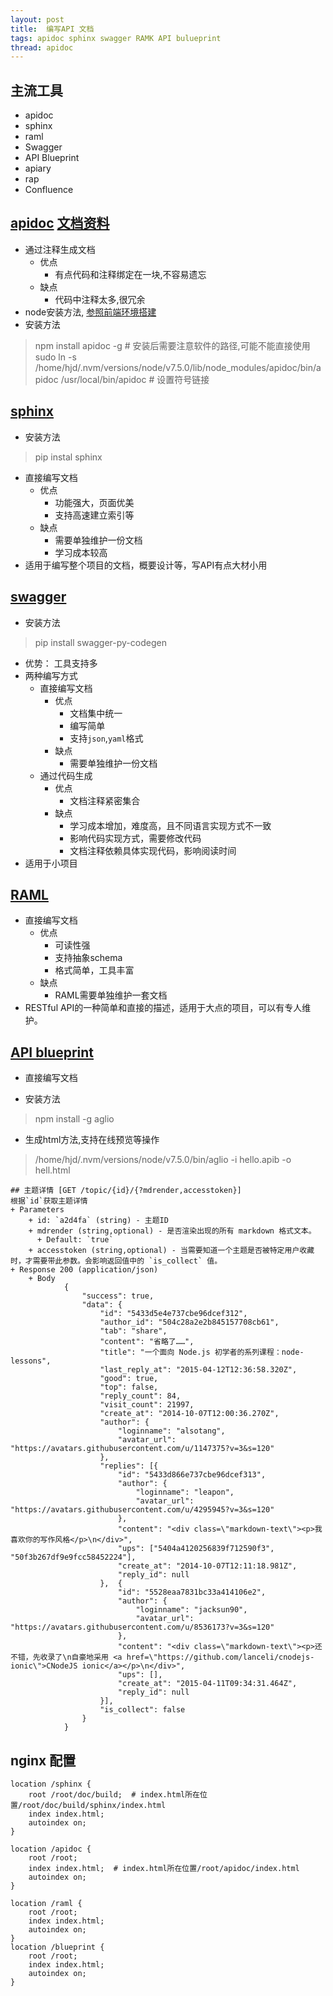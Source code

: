 ```yaml
---
layout: post
title:  编写API 文档
tags: apidoc sphinx swagger RAMK API bulueprint
thread: apidoc
---
```


## 主流工具
* apidoc
* sphinx
* raml
* Swagger
* API Blueprint
* apiary
* rap
* Confluence


## [apidoc](https://github.com/apidoc/apidoc) [文档资料](http://apidocjs.com/)
* 通过注释生成文档
    * 优点
        * 有点代码和注释绑定在一块,不容易遗忘
    * 缺点
        * 代码中注释太多,很冗余
* node安装方法, [参照前端环境搭建](http://192.168.1.121/product-ui/qdata-cloud/tree/master)
* 安装方法
> npm install apidoc -g  # 安装后需要注意软件的路径,可能不能直接使用
> sudo ln -s /home/hjd/.nvm/versions/node/v7.5.0/lib/node_modules/apidoc/bin/apidoc /usr/local/bin/apidoc # 设置符号链接

## [sphinx](http://zh-sphinx-doc.readthedocs.io/en/latest/contents.html)
* 安装方法
> pip instal sphinx
* 直接编写文档
    * 优点
        * 功能强大，页面优美
        * 支持高速建立索引等
    * 缺点
        * 需要单独维护一份文档
        * 学习成本较高
* 适用于编写整个项目的文档，概要设计等，写API有点大材小用

## [swagger](https://www.gitbook.com/book/huangwenchao/swagger/details)
* 安装方法
> pip install swagger-py-codegen

* 优势： 工具支持多
* 两种编写方式
    * 直接编写文档
        * 优点
            * 文档集中统一
            * 编写简单
            * 支持`json`,`yaml`格式
        * 缺点
            * 需要单独维护一份文档
    * 通过代码生成
        * 优点
            * 文档注释紧密集合
        * 缺点
            * 学习成本增加，难度高，且不同语言实现方式不一致
            * 影响代码实现方式，需要修改代码
            * 文档注释依赖具体实现代码，影响阅读时间
* 适用于小项目

## [RAML](https://github.com/raml-org/raml-spec/tree/master/versions)
* 直接编写文档
    * 优点
        * 可读性强
        * 支持抽象schema
        * 格式简单，工具丰富
    * 缺点
        * RAML需要单独维护一套文档
* RESTful API的一种简单和直接的描述，适用于大点的项目，可以有专人维护。


## [API blueprint](https://github.com/apiaryio/api-blueprint/blob/master/API%20Blueprint%20Specification.md)
* 直接编写文档

* 安装方法
> npm install -g aglio

* 生成html方法,支持在线预览等操作
> /home/hjd/.nvm/versions/node/v7.5.0/bin/aglio -i hello.apib -o hell.html
```
## 主题详情 [GET /topic/{id}/{?mdrender,accesstoken}]
根据`id`获取主题详情
+ Parameters
    + id: `a2d4fa` (string) - 主题ID
    + mdrender (string,optional) - 是否渲染出现的所有 markdown 格式文本。
      + Default: `true`
    + accesstoken (string,optional) - 当需要知道一个主题是否被特定用户收藏时，才需要带此参数。会影响返回值中的 `is_collect` 值。
+ Response 200 (application/json)
    + Body
            {
                "success": true,
                "data": {
                    "id": "5433d5e4e737cbe96dcef312",
                    "author_id": "504c28a2e2b845157708cb61",
                    "tab": "share",
                    "content": "省略了……",
                    "title": "一个面向 Node.js 初学者的系列课程：node-lessons",
                    "last_reply_at": "2015-04-12T12:36:58.320Z",
                    "good": true,
                    "top": false,
                    "reply_count": 84,
                    "visit_count": 21997,
                    "create_at": "2014-10-07T12:00:36.270Z",
                    "author": {
                        "loginname": "alsotang",
                        "avatar_url": "https://avatars.githubusercontent.com/u/1147375?v=3&s=120"
                    },
                    "replies": [{
                        "id": "5433d866e737cbe96dcef313",
                        "author": {
                            "loginname": "leapon",
                            "avatar_url": "https://avatars.githubusercontent.com/u/4295945?v=3&s=120"
                        },
                        "content": "<div class=\"markdown-text\"><p>我喜欢你的写作风格</p>\n</div>",
                        "ups": ["5404a4120256839f712590f3", "50f3b267df9e9fcc58452224"],
                        "create_at": "2014-10-07T12:11:18.981Z",
                        "reply_id": null
                    },  {
                        "id": "5528eaa7831bc33a414106e2",
                        "author": {
                            "loginname": "jacksun90",
                            "avatar_url": "https://avatars.githubusercontent.com/u/8536173?v=3&s=120"
                        },
                        "content": "<div class=\"markdown-text\"><p>还不错，先收录了\n自豪地采用 <a href=\"https://github.com/lanceli/cnodejs-ionic\">CNodeJS ionic</a></p>\n</div>",
                        "ups": [],
                        "create_at": "2015-04-11T09:34:31.464Z",
                        "reply_id": null
                    }],
                    "is_collect": false
                }
            }
```

## nginx 配置
```
location /sphinx {
    root /root/doc/build;  # index.html所在位置/root/doc/build/sphinx/index.html
    index index.html;
    autoindex on;
}

location /apidoc {
    root /root;
    index index.html;  # index.html所在位置/root/apidoc/index.html
    autoindex on;
} 

location /raml {
    root /root;
    index index.html;
    autoindex on;
} 
location /blueprint {
    root /root;
    index index.html;
    autoindex on;
}
```
